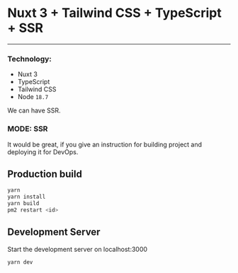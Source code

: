 # Nuxt 3 + Tailwind CSS + TypeScript + SSR

---

### Technology:

- Nuxt 3
- TypeScript
- Tailwind CSS
- Node `18.7`

We can have SSR.

### MODE: SSR

It would be great, if you give an instruction for building project and deploying it for DevOps.

## Production build

```bash
yarn
yarn install
yarn build
pm2 restart <id>
```

## Development Server

Start the development server on localhost:3000

```bash
yarn dev
```